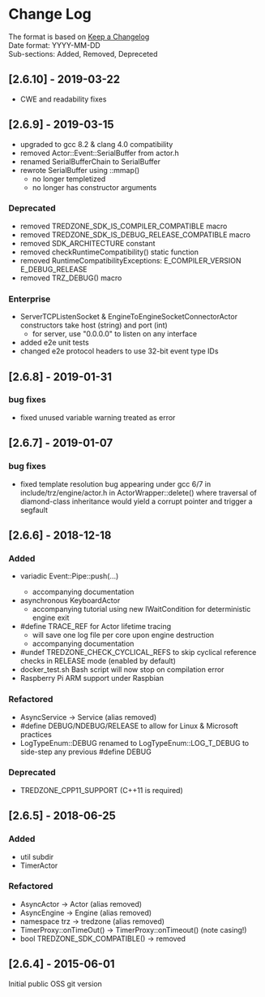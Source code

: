 # Change Log

The format is based on [Keep a Changelog](http://keepachangelog.com/) </br>
Date format: YYYY-MM-DD </br>
Sub-sections: Added, Removed, Depreceted </br>

<!---
## [Unreleased]
### Added
### Removed
### Deprecated
### Refactored
--->

## [2.6.10] - 2019-03-22

- CWE and readability fixes

  
## [2.6.9] - 2019-03-15

- upgraded to gcc 8.2 & clang 4.0 compatibility
- removed Actor::Event::SerialBuffer from actor.h
- renamed SerialBufferChain to SerialBuffer
- rewrote SerialBuffer using ::mmap()
  - no longer templetized
  - no longer has constructor arguments


### Deprecated

- removed TREDZONE_SDK_IS_COMPILER_COMPATIBLE macro
- removed TREDZONE_SDK_IS_DEBUG_RELEASE_COMPATIBLE macro
- removed SDK_ARCHITECTURE constant
- removed checkRuntimeCompatibility() static function
- removed RuntimeCompatibilityExceptions:
  E_COMPILER_VERSION
  E_DEBUG_RELEASE
- removed TRZ_DEBUG() macro


### Enterprise
- ServerTCPListenSocket & EngineToEngineSocketConnectorActor constructors take host (string) and port (int)
  - for server, use "0.0.0.0" to listen on any interface
- added e2e unit tests
- changed e2e protocol headers to use 32-bit event type IDs


## [2.6.8] - 2019-01-31

### bug fixes
- fixed unused variable warning treated as error


## [2.6.7] - 2019-01-07

### bug fixes
- fixed template resolution bug appearing under gcc 6/7 in include/trz/engine/actor.h in ActorWrapper::delete() where traversal of diamond-class inheritance would yield a corrupt pointer and trigger a segfault


## [2.6.6] - 2018-12-18

### Added
- variadic Event::Pipe::push<Event>(...)
  - accompanying documentation
- asynchronous KeyboardActor
  - accompanying tutorial using new IWaitCondition for deterministic engine exit
- #define TRACE_REF for Actor lifetime tracing
  - will save one log file per core upon engine destruction
  - accompanying documentation
- #undef TREDZONE_CHECK_CYCLICAL_REFS to skip cyclical reference checks in RELEASE mode (enabled by default)
- docker_test.sh Bash script will now stop on compilation error
- Raspberry Pi ARM support under Raspbian


### Refactored
- AsyncService -> Service (alias removed)
- #define DEBUG/NDEBUG/RELEASE to allow for Linux & Microsoft practices
- LogTypeEnum::DEBUG renamed to LogTypeEnum::LOG_T_DEBUG to side-step any previous #define DEBUG 

### Deprecated
- TREDZONE_CPP11_SUPPORT (C++11 is required)


## [2.6.5] - 2018-06-25

### Added
- util subdir
- TimerActor

### Refactored
- AsyncActor -> Actor (alias removed)
- AsyncEngine -> Engine (alias removed)
- namespace trz -> tredzone (alias removed)
- TimerProxy::onTimeOut() -> TimerProxy::onTimeout()  (note casing!)
- bool TREDZONE_SDK_COMPATIBLE() -> removed


## [2.6.4] - 2015-06-01
Initial public OSS git version


